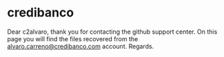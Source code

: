 # credibanco
Dear c2alvaro, thank you for contacting the github support center. On this page you will find the files recovered from the alvaro.carreno@credibanco.com account. Regards.
